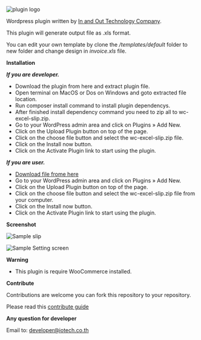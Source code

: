 
![plugin logo](https://iotech.co.th/wp-content/uploads/2017/11/wcxs.png) 

Wordpress plugin written by [In and Out Technology Company](https://iotech.co.th).

This plugin will generate output file as .xls format.

You can edit your own template by clone the */templates/default* folder to new folder and change design in *invoice.xls* file.


**Installation**

***If you are developer.***
- Download the plugin from here and extract plugin file.
- Open terminal on MacOS or Dos on Windows and goto extracted file location.
- Run composer install command to install plugin dependencys.
- After finished install dependency command you need to zip all to wc-excel-slip.zip.
- Go to your WordPress admin area and click on Plugins » Add New.
- Click on the Upload Plugin button on top of the page.
- Click on the choose file button and select the wc-excel-slip.zip file.
- Click on the Install now button.
- Click on the Activate Plugin link to start using the plugin.


***If you are user.***
- [Download file frome here](https://github.com/iotech-thailand/wc-excel-slip/raw/master/files/wc-excel-slip.zip)
- Go to your WordPress admin area and click on Plugins » Add New.
- Click on the Upload Plugin button on top of the page.
- Click on the choose file button and select the wc-excel-slip.zip file from your computer.
- Click on the Install now button.
- Click on the Activate Plugin link to start using the plugin.

**Screenshot**

![Sample slip](https://iotech.co.th/wp-content/uploads/2017/06.40.34.png)

![Sample Setting screen](https://iotech.co.th/wp-content/uploads/2017/06.41.22.png)


**Warning**
 - This plugin is require WooCommerce installed.


**Contribute**

Contributions are welcome you can fork this repository to your repository.

Please read this [contribute guide](https://github.com/iotech-thailand/wc-excel-slip/blob/master/CONTRIBUTING.md)


**Any question for developer**

Email to: [developer@iotech.co.th](developer@iotech.co.th)
